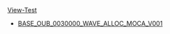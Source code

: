 
[View-Test](/tests_docs/BASE_OUB_0030000_WAVE_ALLOC_MOCA_V001.md)

- [BASE_OUB_0030000_WAVE_ALLOC_MOCA_V001](./tests_docs/BASE_OUB_0030000_WAVE_ALLOC_MOCA_V001.md)
